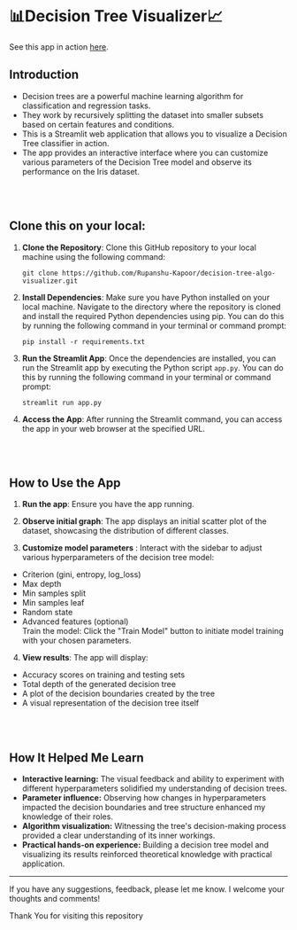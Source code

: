 # 📊Decision Tree Visualizer📈
See this app in action [here](https://huggingface.co/spaces/boringnose/Decision_Tree_Visualizer).

## Introduction

- Decision trees are a powerful machine learning algorithm for classification and regression tasks.
- They work by recursively splitting the dataset into smaller subsets based on certain features and conditions.
- This is a Streamlit web application that allows you to visualize a Decision Tree classifier in action.
- The app provides an interactive interface where you can customize various parameters of the Decision Tree model and observe its performance on the Iris dataset.

<br><br>

## Clone this on your local:

1. **Clone the Repository**: Clone this GitHub repository to your local machine using the following command:<br>

   `git clone https://github.com/Rupanshu-Kapoor/decision-tree-algo-visualizer.git`


2. **Install Dependencies**: Make sure you have Python installed on your local machine. Navigate to the directory where the repository is cloned
 and install the required Python dependencies using pip. You can do this by running the following command in your terminal or command prompt:<br>

    ```pip install -r requirements.txt```


3. **Run the Streamlit App**: Once the dependencies are installed, you can run the Streamlit app by executing the Python script `app.py`.
 You can do this by running the following command in your terminal or command prompt:<br>

     `streamlit run app.py`


4. **Access the App**: After running the Streamlit command, you can access the app in your web browser at the specified URL. 

<br><br>

## How to Use the App


1. **Run the app**: Ensure you have the app running.

2. **Observe initial graph**: The app displays an initial scatter plot of the dataset, showcasing the distribution of different classes.
3. **Customize model parameters** : Interact with the sidebar to adjust various hyperparameters of the decision tree model:
  - Criterion (gini, entropy, log_loss)
  - Max depth
  - Min samples split
  - Min samples leaf
  - Random state
  - Advanced features (optional)<br>
Train the model: Click the "Train Model" button to initiate model training with your chosen parameters.
4. **View results**: The app will display:

  - Accuracy scores on training and testing sets
  - Total depth of the generated decision tree
  - A plot of the decision boundaries created by the tree
  - A visual representation of the decision tree itself

<br> <br>

## How It Helped Me Learn

- **Interactive learning:** The visual feedback and ability to experiment with different hyperparameters solidified my understanding of decision trees.
- **Parameter influence:** Observing how changes in hyperparameters impacted the decision boundaries and tree structure enhanced my knowledge of their roles.
- **Algorithm visualization:** Witnessing the tree's decision-making process provided a clear understanding of its inner workings.
- **Practical hands-on experience:** Building a decision tree model and visualizing its results reinforced theoretical knowledge with practical application.

---
If you have any suggestions, feedback, please let me know. I welcome your thoughts and comments!

Thank You for visiting this repository
